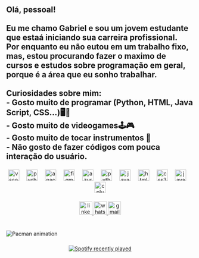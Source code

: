 <h2 align="left">Olá, pessoal!<br><br>Eu me chamo Gabriel e sou um jovem estudante que estaá iniciando sua carreira profissional.<br>Por enquanto eu não eutou em um trabalho fixo, mas, estou procurando fazer o maximo de cursos e estudos sobre programação em geral, porque é a área que eu sonho trabalhar.<br><br>Curiosidades sobre mim:<br>- Gosto muito de programar (Python, HTML, Java Script, CSS...)🖥👾<br>- Gosto muito de videogames🕹🎮<br>- Gosto muito de tocar instrumentos 🎸<br>- Não gosto de fazer códigos com pouca interação do usuário.</h2>

###

<div align="center">
  <img src="https://cdn.jsdelivr.net/gh/devicons/devicon/icons/vscode/vscode-original.svg" height="30" alt="vscode logo"  />
  <img width="12" />
  <img src="https://cdn.jsdelivr.net/gh/devicons/devicon/icons/pycharm/pycharm-original.svg" height="30" alt="pycharm logo"  />
  <img width="12" />
  <img src="https://cdn.jsdelivr.net/gh/devicons/devicon/icons/anaconda/anaconda-original.svg" height="30" alt="anaconda logo"  />
  <img width="12" />
  <img src="https://cdn.jsdelivr.net/gh/devicons/devicon/icons/figma/figma-original.svg" height="30" alt="figma logo"  />
  <img width="12" />
  <img src="https://cdn.jsdelivr.net/gh/devicons/devicon/icons/azure/azure-plain.svg" height="30" alt="azure logo"  />
  <img width="12" />
  <img src="https://cdn.jsdelivr.net/gh/devicons/devicon/icons/python/python-plain.svg" height="30" alt="python logo"  />
  <img width="12" />
  <img src="https://cdn.jsdelivr.net/gh/devicons/devicon/icons/java/java-plain.svg" height="30" alt="java logo"  />
  <img width="12" />
  <img src="https://cdn.jsdelivr.net/gh/devicons/devicon/icons/html5/html5-plain.svg" height="30" alt="html5 logo"  />
  <img width="12" />
  <img src="https://cdn.jsdelivr.net/gh/devicons/devicon/icons/css3/css3-plain.svg" height="30" alt="css3 logo"  />
  <img width="12" />
  <img src="https://cdn.jsdelivr.net/gh/devicons/devicon/icons/javascript/javascript-original.svg" height="30" alt="javascript logo"  />
  <img width="12" />
  <img src="https://cdn.jsdelivr.net/gh/devicons/devicon/icons/cplusplus/cplusplus-plain.svg" height="30" alt="cplusplus logo"  />
</div>

###

<div align="center">
  <a href="www.linkedin.com/in/gabriel-vereda-759751305" target="_blank">
    <img src="https://img.shields.io/static/v1?message=LinkedIn&logo=linkedin&label=&color=0077B5&logoColor=white&labelColor=&style=for-the-badge" height="35" alt="linkedin logo"  />
  </a>
  <a href="https://wa.me/qr/H6GOFSZ7HUP5J1" target="_blank">
    <img src="https://img.shields.io/static/v1?message=Whatsapp&logo=whatsapp&label=&color=25D366&logoColor=black&labelColor=&style=for-the-badge" height="35" alt="whatsapp logo"  />
  </a>
  <a href="mailto:gabrielsantosvereda@gmail.com" target="_blank">
    <img src="https://img.shields.io/static/v1?message=Gmail&logo=gmail&label=&color=D14836&logoColor=white&labelColor=&style=for-the-badge" height="35" alt="gmail logo"  />
  </a>
</div>

###

<br clear="both">

<img src="https://raw.githubusercontent.com/Biel4629x/Biel4629x/output/pacman-contribution-graph.svg" alt="Pacman animation" />

###

<div align="center">
  <a href="https://open.spotify.com/user/Biel4629x">
    <img src="https://spotify-recently-played-readme.vercel.app/api?user=Biel4629x&count=5" alt="Spotify recently played"  />
  </a>
</div>

###
